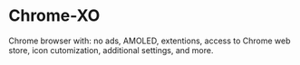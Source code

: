 # Chrome-XO
Chrome browser with: no ads, AMOLED, extentions, access to Chrome web store, icon cutomization, additional settings, and more.
